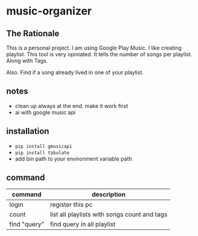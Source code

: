# music-organizer

## The Rationale

This is a personal project. I am using Google Play Music. I like creating playlist. This tool is very opiniated. 
It tells the number of songs per playlist. Along with Tags. 

Also. Find if a song already lived in one of your playlist.

## notes

- clean up always at the end. make it work first
- ai with google music api

## installation

- `pip install gmusicapi`
- `pip install tabulate`
- add bin path to your environment variable path

## command

| command      | description                                  |
| ------------ | -------------------------------------------- |
| login        | register this pc                             |
| count        | list all playlists with songs count and tags |
| find "query" | find query in all playlist                   |

